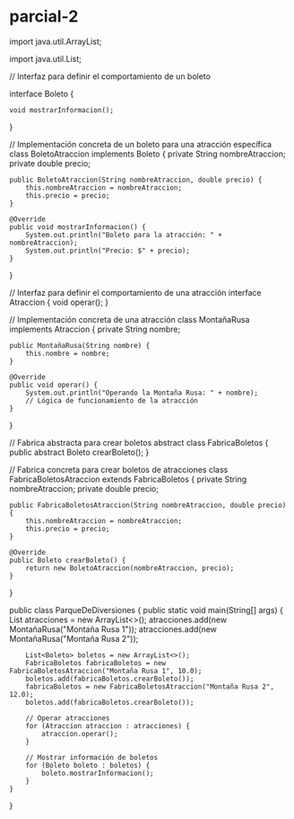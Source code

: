 # parcial-2

import java.util.ArrayList;

import java.util.List;

// Interfaz para definir el comportamiento de un boleto

interface Boleto {

    void mostrarInformacion();
}

// Implementación concreta de un boleto para una atracción específica
class BoletoAtraccion implements Boleto {
    private String nombreAtraccion;
    private double precio;

    public BoletoAtraccion(String nombreAtraccion, double precio) {
        this.nombreAtraccion = nombreAtraccion;
        this.precio = precio;
    }

    @Override
    public void mostrarInformacion() {
        System.out.println("Boleto para la atracción: " + nombreAtraccion);
        System.out.println("Precio: $" + precio);
    }
}

// Interfaz para definir el comportamiento de una atracción
interface Atraccion {
    void operar();
}

// Implementación concreta de una atracción
class MontañaRusa implements Atraccion {
    private String nombre;

    public MontañaRusa(String nombre) {
        this.nombre = nombre;
    }

    @Override
    public void operar() {
        System.out.println("Operando la Montaña Rusa: " + nombre);
        // Lógica de funcionamiento de la atracción
    }
}

// Fabrica abstracta para crear boletos
abstract class FabricaBoletos {
    public abstract Boleto crearBoleto();
}

// Fabrica concreta para crear boletos de atracciones
class FabricaBoletosAtraccion extends FabricaBoletos {
    private String nombreAtraccion;
    private double precio;

    public FabricaBoletosAtraccion(String nombreAtraccion, double precio) {
        this.nombreAtraccion = nombreAtraccion;
        this.precio = precio;
    }

    @Override
    public Boleto crearBoleto() {
        return new BoletoAtraccion(nombreAtraccion, precio);
    }
}

public class ParqueDeDiversiones {
    public static void main(String[] args) {
        List<Atraccion> atracciones = new ArrayList<>();
        atracciones.add(new MontañaRusa("Montaña Rusa 1"));
        atracciones.add(new MontañaRusa("Montaña Rusa 2"));

        List<Boleto> boletos = new ArrayList<>();
        FabricaBoletos fabricaBoletos = new FabricaBoletosAtraccion("Montaña Rusa 1", 10.0);
        boletos.add(fabricaBoletos.crearBoleto());
        fabricaBoletos = new FabricaBoletosAtraccion("Montaña Rusa 2", 12.0);
        boletos.add(fabricaBoletos.crearBoleto());

        // Operar atracciones
        for (Atraccion atraccion : atracciones) {
            atraccion.operar();
        }

        // Mostrar información de boletos
        for (Boleto boleto : boletos) {
            boleto.mostrarInformacion();
        }
    }
}
